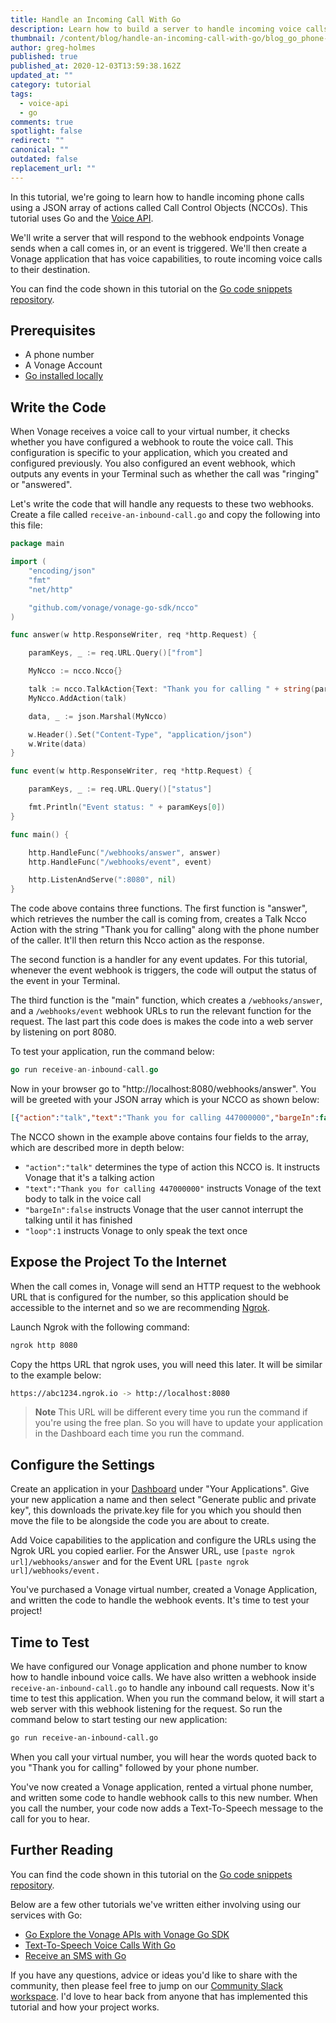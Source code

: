 ```yaml
---
title: Handle an Incoming Call With Go
description: Learn how to build a server to handle incoming voice calls with Go.
thumbnail: /content/blog/handle-an-incoming-call-with-go/blog_go_phone-call_1200x600.png
author: greg-holmes
published: true
published_at: 2020-12-03T13:59:38.162Z
updated_at: ""
category: tutorial
tags:
  - voice-api
  - go
comments: true
spotlight: false
redirect: ""
canonical: ""
outdated: false
replacement_url: ""
---
```

In this tutorial, we're going to learn how to handle incoming phone calls using a JSON array of actions called Call Control Objects (NCCOs). This tutorial uses Go and the [Voice API](https://developer.nexmo.com/voice/voice-api/overview). 

We'll write a server that will respond to the webhook endpoints Vonage sends when a call comes in, or an event is triggered. We'll then create a Vonage application that has voice capabilities, to route incoming voice calls to their destination.

You can find the code shown in this tutorial on the [Go code snippets repository](https://github.com/Vonage/vonage-go-code-snippets/blob/master/voice/receive-an-inbound-call.go).

## Prerequisites

* A phone number
* A Vonage Account
* [Go installed locally](https://golang.org/)

<sign-up number></sign-up>

## Write the Code

When Vonage receives a voice call to your virtual number, it checks whether you have configured a webhook to route the voice call. This configuration is specific to your application, which you created and configured previously. You also configured an event webhook, which outputs any events in your Terminal such as whether the call was "ringing" or "answered".

Let's write the code that will handle any requests to these two webhooks. Create a file called `receive-an-inbound-call.go` and copy the following into this file:

```go
package main

import (
	"encoding/json"
	"fmt"
	"net/http"

	"github.com/vonage/vonage-go-sdk/ncco"
)

func answer(w http.ResponseWriter, req *http.Request) {

	paramKeys, _ := req.URL.Query()["from"]

	MyNcco := ncco.Ncco{}

	talk := ncco.TalkAction{Text: "Thank you for calling " + string(paramKeys[0])}
	MyNcco.AddAction(talk)

	data, _ := json.Marshal(MyNcco)

	w.Header().Set("Content-Type", "application/json")
	w.Write(data)
}

func event(w http.ResponseWriter, req *http.Request) {

	paramKeys, _ := req.URL.Query()["status"]

	fmt.Println("Event status: " + paramKeys[0])
}

func main() {

	http.HandleFunc("/webhooks/answer", answer)
	http.HandleFunc("/webhooks/event", event)

	http.ListenAndServe(":8080", nil)
}
```

The code above contains three functions. The first function is "answer", which retrieves the number the call is coming from, creates a Talk Ncco Action with the string "Thank you for calling" along with the phone number of the caller. It'll then return this Ncco action as the response.

The second function is a handler for any event updates. For this tutorial, whenever the event webhook is triggers, the code will output the status of the event in your Terminal.

The third function is the "main" function, which creates a `/webhooks/answer`, and a `/webhooks/event` webhook URLs to run the relevant function for the request. The last part this code does is makes the code into a web server by listening on port 8080.

To test your application, run the command below:

```go
go run receive-an-inbound-call.go
```

Now in your browser go to "http://localhost:8080/webhooks/answer". You will be greeted with your JSON array which is your NCCO as shown below:

```json
[{"action":"talk","text":"Thank you for calling 447000000","bargeIn":false,"loop":1}]
```

The NCCO shown in the example above contains four fields to the array, which are described more in depth below:

* `"action":"talk"` determines the type of action this NCCO is. It instructs Vonage that it's a talking action
* `"text":"Thank you for calling 447000000"` instructs Vonage of the text body to talk in the voice call
* `"bargeIn":false` instructs Vonage that the user cannot interrupt the talking until it has finished
* `"loop":1` instructs Vonage to only speak the text once

## Expose the Project To the Internet

When the call comes in, Vonage will send an HTTP request to the webhook URL that is configured for the number, so this application should be accessible to the internet and so we are recommending [Ngrok](https://learn.vonage.com/blog/2017/07/04/local-development-nexmo-ngrok-tunnel-dr).

Launch Ngrok with the following command:

```bash
ngrok http 8080
```

Copy the https URL that ngrok uses, you will need this later. It will be similar to the example below:

```bash
https://abc1234.ngrok.io -> http://localhost:8080
```

> **Note** This URL will be different every time you run the command if you're using the free plan. So you will have to update your application in the Dashboard each time you run the command.

## Configure the Settings

Create an application in your [Dashboard](https://dashboard.nexmo.com/) under "Your Applications". Give your new application a name and then select "Generate public and private key", this downloads the private.key file for you which you should then move the file to be alongside the code you are about to create.

Add Voice capabilities to the application and configure the URLs using the Ngrok URL you copied earlier. For the Answer URL, use `[paste ngrok url]/webhooks/answer` and for the Event URL `[paste ngrok url]/webhooks/event.`

You've purchased a Vonage virtual number, created a Vonage Application, and written the code to handle the webhook events. It's time to test your project!

## Time to Test

We have configured our Vonage application and phone number to know how to handle inbound voice calls. We have also written a webhook inside `receive-an-inbound-call.go` to handle any inbound call requests. Now it's time to test this application. When you run the command below, it will start a web server with this webhook listening for the request. So run the command below to start testing our new application:

```bash
go run receive-an-inbound-call.go
```

When you call your virtual number, you will hear the words quoted back to you "Thank you for calling" followed by your phone number.

You've now created a Vonage application, rented a virtual phone number, and written some code to handle webhook calls to this new number. When you call the number, your code now adds a Text-To-Speech message to the call for you to hear.

## Further Reading

You can find the code shown in this tutorial on the [Go code snippets repository](https://github.com/Vonage/vonage-go-code-snippets/blob/master/voice/receive-an-inbound-call.go).

Below are a few other tutorials we've written either involving using our services with Go:

- [Go Explore the Vonage APIs with Vonage Go SDK](https://learn.vonage.com/blog/2020/09/30/go-explore-the-vonage-apis-with-vonage-go-sdk)
- [Text-To-Speech Voice Calls With Go](https://learn.vonage.com/blog/2020/11/25/make-text-to-speech-call-with-go)
- [Receive an SMS with Go](https://learn.vonage.com/blog/2020/11/03/receive-inbound-sms-with-gog)

If you have any questions, advice or ideas you'd like to share with the community, then please feel free to jump on our [Community Slack workspace](https://developer.nexmo.com/community/slack). I'd love to hear back from anyone that has implemented this tutorial and how your project works.